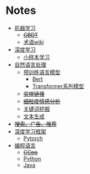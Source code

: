 Notes
===
- [机器学习](机器学习)
    - ~~[GBDT](机器学习/-GBDT)~~
    - [术语wiki](机器学习/术语wiki)
- [深度学习](深度学习)
    - [小样本学习](深度学习/小样本学习)
- [自然语言处理](自然语言处理)
    - [预训练语言模型](自然语言处理/预训练语言模型)
        - [Bert](自然语言处理/预训练语言模型/Bert)
        - [Transformer系列模型](自然语言处理/预训练语言模型/Transformer系列模型)
    - ~~[实体链接](自然语言处理/-实体链接)~~
    - ~~[细粒度情感分析](自然语言处理/-细粒度情感分析)~~
    - [关键词挖掘](自然语言处理/关键词挖掘)
    - [文本生成](自然语言处理/文本生成)
- ~~[搜索、广告、推荐](-搜索、广告、推荐)~~
- [深度学习框架](深度学习框架)
    - [Pytorch](深度学习框架/Pytorch)
- [编程语言](编程语言)
    - ~~[CCpp](编程语言/-CCpp)~~
    - [Python](编程语言/Python)
    - [Java](编程语言/Java)